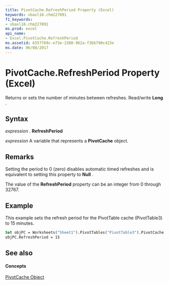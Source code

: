 ```yaml
---
title: PivotCache.RefreshPeriod Property (Excel)
keywords: vbaxl10.chm227091
f1_keywords:
- vbaxl10.chm227091
ms.prod: excel
api_name:
- Excel.PivotCache.RefreshPeriod
ms.assetid: 6357769c-e73e-2388-962a-f3bb790c423e
ms.date: 06/08/2017
---
```



# PivotCache.RefreshPeriod Property (Excel)

Returns or sets the number of minutes between refreshes. Read/write  **Long** .


## Syntax

 _expression_ . **RefreshPeriod**

 _expression_ A variable that represents a **PivotCache** object.


## Remarks

Setting the period to 0 (zero) disables automatic timed refreshes and is equivalent to setting this property to  **Null** .

The value of the  **RefreshPeriod** property can be an integer from 0 through 32767.


## Example

This example sets the refresh period for the PivotTable cache (PivotTable3) to 15 minutes.


```vb
Set objPC = Worksheets("Sheet1").PivotTables("PivotTable3").PivotCache 
objPC.RefreshPeriod = 15
```


## See also


#### Concepts


[PivotCache Object](pivotcache-object-excel.md)

